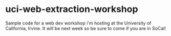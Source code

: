 uci-web-extraction-workshop
===========================

Sample code for a web dev workshop i'm hosting at the University of California, Irvine. It will be next week so be sure to come if you are in SoCal!

